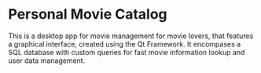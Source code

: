 # Personal Movie Catalog

This is a desktop app for movie management for movie lovers, that features a graphical interface, created using the Qt Framework. It encompases a SQL database with custom queries for fast movie information lookup and user data management.